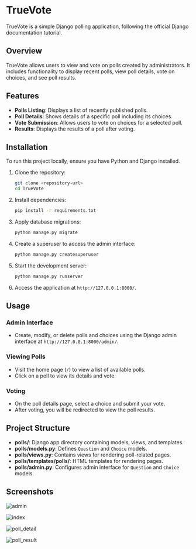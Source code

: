 # TrueVote

TrueVote is a simple Django polling application, following the official Django documentation tutorial.

## Overview

TrueVote allows users to view and vote on polls created by administrators. It includes functionality to display recent polls, view poll details, vote on choices, and see poll results.

## Features

- **Polls Listing**: Displays a list of recently published polls.
- **Poll Details**: Shows details of a specific poll including its choices.
- **Vote Submission**: Allows users to vote on choices for a selected poll.
- **Results**: Displays the results of a poll after voting.

## Installation

To run this project locally, ensure you have Python and Django installed.

1. Clone the repository:

   ```bash
   git clone <repository-url>
   cd TrueVote
   ```

2. Install dependencies:

   ```bash
   pip install -r requirements.txt
   ```

3. Apply database migrations:

   ```bash
   python manage.py migrate
   ```

4. Create a superuser to access the admin interface:

   ```bash
   python manage.py createsuperuser
   ```

5. Start the development server:

   ```bash
   python manage.py runserver
   ```

6. Access the application at `http://127.0.0.1:8000/`.

## Usage

### Admin Interface

- Create, modify, or delete polls and choices using the Django admin interface at `http://127.0.0.1:8000/admin/`.

### Viewing Polls

- Visit the home page (`/`) to view a list of available polls.
- Click on a poll to view its details and vote.

### Voting

- On the poll details page, select a choice and submit your vote.
- After voting, you will be redirected to view the poll results.

## Project Structure

- **polls/**: Django app directory containing models, views, and templates.
- **polls/models.py**: Defines `Question` and `Choice` models.
- **polls/views.py**: Contains views for rendering poll-related pages.
- **polls/templates/polls/**: HTML templates for rendering pages.
- **polls/admin.py**: Configures admin interface for `Question` and `Choice` models.

## Screenshots
![admin](https://github.com/MANOJKUMAR0404/Polls_django/assets/159749880/f56490eb-f363-48d5-b675-9d27b339d660)


![index](https://github.com/MANOJKUMAR0404/Polls_django/assets/159749880/a10dd309-b697-4944-b02d-2c80e74af1f8)


![poll_detail](https://github.com/MANOJKUMAR0404/Polls_django/assets/159749880/41f688f8-4fd4-4f58-b8cc-4ce22c62d863)


![poll_result](https://github.com/MANOJKUMAR0404/Polls_django/assets/159749880/8373ba74-1f01-403d-9313-eeb91dc57b73)
